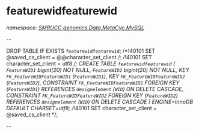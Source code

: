 ﻿# featurewidfeaturewid
_namespace: [SMRUCC.genomics.Data.MetaCyc.MySQL](./index.md)_

--
 
 DROP TABLE IF EXISTS `featurewidfeaturewid`;
 /*!40101 SET @saved_cs_client = @@character_set_client */;
 /*!40101 SET character_set_client = utf8 */;
 CREATE TABLE `featurewidfeaturewid` (
 `FeatureWID1` bigint(20) NOT NULL,
 `FeatureWID2` bigint(20) NOT NULL,
 KEY `FK_FeatureWIDFeatureWID1` (`FeatureWID1`),
 KEY `FK_FeatureWIDFeatureWID2` (`FeatureWID2`),
 CONSTRAINT `FK_FeatureWIDFeatureWID1` FOREIGN KEY (`FeatureWID1`) REFERENCES `designelement` (`WID`) ON DELETE CASCADE,
 CONSTRAINT `FK_FeatureWIDFeatureWID2` FOREIGN KEY (`FeatureWID2`) REFERENCES `designelement` (`WID`) ON DELETE CASCADE
 ) ENGINE=InnoDB DEFAULT CHARSET=utf8;
 /*!40101 SET character_set_client = @saved_cs_client */;
 
 --




